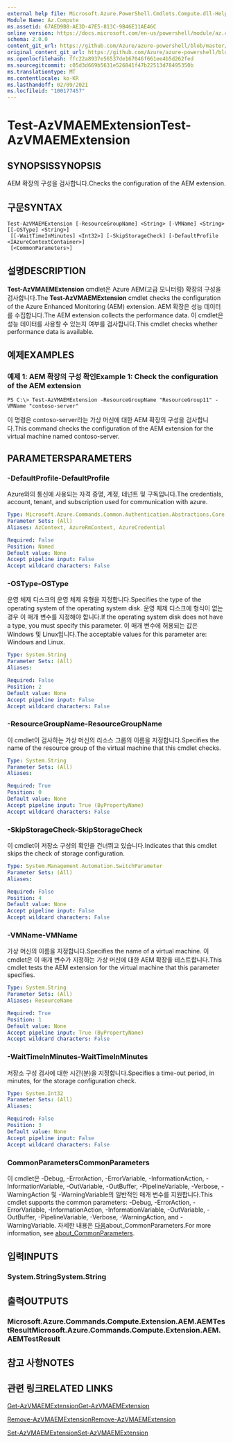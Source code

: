 ```yaml
---
external help file: Microsoft.Azure.PowerShell.Cmdlets.Compute.dll-Help.xml
Module Name: Az.Compute
ms.assetid: 67AED9B8-AE3D-47E5-813C-9B46E11AE46C
online version: https://docs.microsoft.com/en-us/powershell/module/az.compute/test-azvmaemextension
schema: 2.0.0
content_git_url: https://github.com/Azure/azure-powershell/blob/master/src/Compute/Compute/help/Test-AzVMAEMExtension.md
original_content_git_url: https://github.com/Azure/azure-powershell/blob/master/src/Compute/Compute/help/Test-AzVMAEMExtension.md
ms.openlocfilehash: ffc22a8937e56537de167046f661ee4b5d262fed
ms.sourcegitcommit: c05d3d669b5631e526841f47b22513d78495350b
ms.translationtype: MT
ms.contentlocale: ko-KR
ms.lasthandoff: 02/09/2021
ms.locfileid: "100177457"
---
```

# <span data-ttu-id="bc659-101">Test-AzVMAEMExtension</span><span class="sxs-lookup"><span data-stu-id="bc659-101">Test-AzVMAEMExtension</span></span>

## <span data-ttu-id="bc659-102">SYNOPSIS</span><span class="sxs-lookup"><span data-stu-id="bc659-102">SYNOPSIS</span></span>
<span data-ttu-id="bc659-103">AEM 확장의 구성을 검사합니다.</span><span class="sxs-lookup"><span data-stu-id="bc659-103">Checks the configuration of the AEM extension.</span></span>

## <span data-ttu-id="bc659-104">구문</span><span class="sxs-lookup"><span data-stu-id="bc659-104">SYNTAX</span></span>

```
Test-AzVMAEMExtension [-ResourceGroupName] <String> [-VMName] <String> [[-OSType] <String>]
 [[-WaitTimeInMinutes] <Int32>] [-SkipStorageCheck] [-DefaultProfile <IAzureContextContainer>]
 [<CommonParameters>]
```

## <span data-ttu-id="bc659-105">설명</span><span class="sxs-lookup"><span data-stu-id="bc659-105">DESCRIPTION</span></span>
<span data-ttu-id="bc659-106">**Test-AzVMAEMExtension** cmdlet은 Azure AEM(고급 모니터링) 확장의 구성을 검사합니다.</span><span class="sxs-lookup"><span data-stu-id="bc659-106">The **Test-AzVMAEMExtension** cmdlet checks the configuration of the Azure Enhanced Monitoring (AEM) extension.</span></span>
<span data-ttu-id="bc659-107">AEM 확장은 성능 데이터를 수집합니다.</span><span class="sxs-lookup"><span data-stu-id="bc659-107">The AEM extension collects the performance data.</span></span>
<span data-ttu-id="bc659-108">이 cmdlet은 성능 데이터를 사용할 수 있는지 여부를 검사합니다.</span><span class="sxs-lookup"><span data-stu-id="bc659-108">This cmdlet checks whether performance data is available.</span></span>

## <span data-ttu-id="bc659-109">예제</span><span class="sxs-lookup"><span data-stu-id="bc659-109">EXAMPLES</span></span>

### <span data-ttu-id="bc659-110">예제 1: AEM 확장의 구성 확인</span><span class="sxs-lookup"><span data-stu-id="bc659-110">Example 1: Check the configuration of the AEM extension</span></span>
```
PS C:\> Test-AzVMAEMExtension -ResourceGroupName "ResourceGroup11" -VMName "contoso-server"
```

<span data-ttu-id="bc659-111">이 명령은 contoso-server라는 가상 머신에 대한 AEM 확장의 구성을 검사합니다.</span><span class="sxs-lookup"><span data-stu-id="bc659-111">This command checks the configuration of the AEM extension for the virtual machine named contoso-server.</span></span>

## <span data-ttu-id="bc659-112">PARAMETERS</span><span class="sxs-lookup"><span data-stu-id="bc659-112">PARAMETERS</span></span>

### <span data-ttu-id="bc659-113">-DefaultProfile</span><span class="sxs-lookup"><span data-stu-id="bc659-113">-DefaultProfile</span></span>
<span data-ttu-id="bc659-114">Azure와의 통신에 사용되는 자격 증명, 계정, 테넌트 및 구독입니다.</span><span class="sxs-lookup"><span data-stu-id="bc659-114">The credentials, account, tenant, and subscription used for communication with azure.</span></span>

```yaml
Type: Microsoft.Azure.Commands.Common.Authentication.Abstractions.Core.IAzureContextContainer
Parameter Sets: (All)
Aliases: AzContext, AzureRmContext, AzureCredential

Required: False
Position: Named
Default value: None
Accept pipeline input: False
Accept wildcard characters: False
```

### <span data-ttu-id="bc659-115">-OSType</span><span class="sxs-lookup"><span data-stu-id="bc659-115">-OSType</span></span>
<span data-ttu-id="bc659-116">운영 체제 디스크의 운영 체제 유형을 지정합니다.</span><span class="sxs-lookup"><span data-stu-id="bc659-116">Specifies the type of the operating system of the operating system disk.</span></span>
<span data-ttu-id="bc659-117">운영 체제 디스크에 형식이 없는 경우 이 매개 변수를 지정해야 합니다.</span><span class="sxs-lookup"><span data-stu-id="bc659-117">If the operating system disk does not have a type, you must specify this parameter.</span></span>
<span data-ttu-id="bc659-118">이 매개 변수에 허용되는 값은 Windows 및 Linux입니다.</span><span class="sxs-lookup"><span data-stu-id="bc659-118">The acceptable values for this parameter are: Windows and Linux.</span></span>

```yaml
Type: System.String
Parameter Sets: (All)
Aliases:

Required: False
Position: 2
Default value: None
Accept pipeline input: False
Accept wildcard characters: False
```

### <span data-ttu-id="bc659-119">-ResourceGroupName</span><span class="sxs-lookup"><span data-stu-id="bc659-119">-ResourceGroupName</span></span>
<span data-ttu-id="bc659-120">이 cmdlet이 검사하는 가상 머신의 리소스 그룹의 이름을 지정합니다.</span><span class="sxs-lookup"><span data-stu-id="bc659-120">Specifies the name of the resource group of the virtual machine that this cmdlet checks.</span></span>

```yaml
Type: System.String
Parameter Sets: (All)
Aliases:

Required: True
Position: 0
Default value: None
Accept pipeline input: True (ByPropertyName)
Accept wildcard characters: False
```

### <span data-ttu-id="bc659-121">-SkipStorageCheck</span><span class="sxs-lookup"><span data-stu-id="bc659-121">-SkipStorageCheck</span></span>
<span data-ttu-id="bc659-122">이 cmdlet이 저장소 구성의 확인을 건너뛰고 있습니다.</span><span class="sxs-lookup"><span data-stu-id="bc659-122">Indicates that this cmdlet skips the check of storage configuration.</span></span>

```yaml
Type: System.Management.Automation.SwitchParameter
Parameter Sets: (All)
Aliases:

Required: False
Position: 4
Default value: None
Accept pipeline input: False
Accept wildcard characters: False
```

### <span data-ttu-id="bc659-123">-VMName</span><span class="sxs-lookup"><span data-stu-id="bc659-123">-VMName</span></span>
<span data-ttu-id="bc659-124">가상 머신의 이름을 지정합니다.</span><span class="sxs-lookup"><span data-stu-id="bc659-124">Specifies the name of a virtual machine.</span></span>
<span data-ttu-id="bc659-125">이 cmdlet은 이 매개 변수가 지정하는 가상 머신에 대한 AEM 확장을 테스트합니다.</span><span class="sxs-lookup"><span data-stu-id="bc659-125">This cmdlet tests the AEM extension for the virtual machine that this parameter specifies.</span></span>

```yaml
Type: System.String
Parameter Sets: (All)
Aliases: ResourceName

Required: True
Position: 1
Default value: None
Accept pipeline input: True (ByPropertyName)
Accept wildcard characters: False
```

### <span data-ttu-id="bc659-126">-WaitTimeInMinutes</span><span class="sxs-lookup"><span data-stu-id="bc659-126">-WaitTimeInMinutes</span></span>
<span data-ttu-id="bc659-127">저장소 구성 검사에 대한 시간(분)을 지정합니다.</span><span class="sxs-lookup"><span data-stu-id="bc659-127">Specifies a time-out period, in minutes, for the storage configuration check.</span></span>

```yaml
Type: System.Int32
Parameter Sets: (All)
Aliases:

Required: False
Position: 3
Default value: None
Accept pipeline input: False
Accept wildcard characters: False
```

### <span data-ttu-id="bc659-128">CommonParameters</span><span class="sxs-lookup"><span data-stu-id="bc659-128">CommonParameters</span></span>
<span data-ttu-id="bc659-129">이 cmdlet은 -Debug, -ErrorAction, -ErrorVariable, -InformationAction, -InformationVariable, -OutVariable, -OutBuffer, -PipelineVariable, -Verbose, -WarningAction 및 -WarningVariable의 일반적인 매개 변수를 지원합니다.</span><span class="sxs-lookup"><span data-stu-id="bc659-129">This cmdlet supports the common parameters: -Debug, -ErrorAction, -ErrorVariable, -InformationAction, -InformationVariable, -OutVariable, -OutBuffer, -PipelineVariable, -Verbose, -WarningAction, and -WarningVariable.</span></span> <span data-ttu-id="bc659-130">자세한 내용은 [다음](http://go.microsoft.com/fwlink/?LinkID=113216)about_CommonParameters.</span><span class="sxs-lookup"><span data-stu-id="bc659-130">For more information, see [about_CommonParameters](http://go.microsoft.com/fwlink/?LinkID=113216).</span></span>

## <span data-ttu-id="bc659-131">입력</span><span class="sxs-lookup"><span data-stu-id="bc659-131">INPUTS</span></span>

### <span data-ttu-id="bc659-132">System.String</span><span class="sxs-lookup"><span data-stu-id="bc659-132">System.String</span></span>

## <span data-ttu-id="bc659-133">출력</span><span class="sxs-lookup"><span data-stu-id="bc659-133">OUTPUTS</span></span>

### <span data-ttu-id="bc659-134">Microsoft.Azure.Commands.Compute.Extension.AEM.AEMTestResult</span><span class="sxs-lookup"><span data-stu-id="bc659-134">Microsoft.Azure.Commands.Compute.Extension.AEM.AEMTestResult</span></span>

## <span data-ttu-id="bc659-135">참고 사항</span><span class="sxs-lookup"><span data-stu-id="bc659-135">NOTES</span></span>

## <span data-ttu-id="bc659-136">관련 링크</span><span class="sxs-lookup"><span data-stu-id="bc659-136">RELATED LINKS</span></span>

[<span data-ttu-id="bc659-137">Get-AzVMAEMExtension</span><span class="sxs-lookup"><span data-stu-id="bc659-137">Get-AzVMAEMExtension</span></span>](./Get-AzVMAEMExtension.md)

[<span data-ttu-id="bc659-138">Remove-AzVMAEMExtension</span><span class="sxs-lookup"><span data-stu-id="bc659-138">Remove-AzVMAEMExtension</span></span>](./Remove-AzVMAEMExtension.md)

[<span data-ttu-id="bc659-139">Set-AzVMAEMExtension</span><span class="sxs-lookup"><span data-stu-id="bc659-139">Set-AzVMAEMExtension</span></span>](./Set-AzVMAEMExtension.md)



